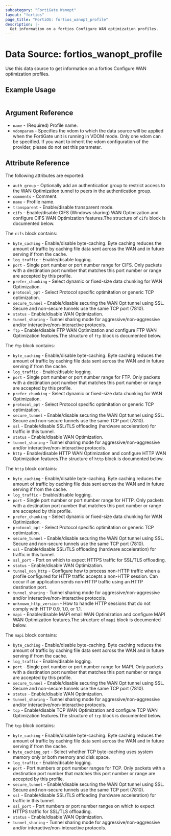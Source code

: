```yaml
---
subcategory: "FortiGate Wanopt"
layout: "fortios"
page_title: "FortiOS: fortios_wanopt_profile"
description: |-
  Get information on a fortios Configure WAN optimization profiles.
---
```


# Data Source: fortios_wanopt_profile
Use this data source to get information on a fortios Configure WAN optimization profiles.


## Example Usage

```hcl

```

## Argument Reference

* `name` - (Required) Profile name.
* `vdomparam` - Specifies the vdom to which the data source will be applied when the FortiGate unit is running in VDOM mode. Only one vdom can be specified. If you want to inherit the vdom configuration of the provider, please do not set this parameter.

## Attribute Reference

The following attributes are exported:

* `auth_group` - Optionally add an authentication group to restrict access to the WAN Optimization tunnel to peers in the authentication group.
* `comments` - Comment.
* `name` - Profile name.
* `transparent` - Enable/disable transparent mode.
* `cifs` - Enable/disable CIFS (Windows sharing) WAN Optimization and configure CIFS WAN Optimization features.The structure of `cifs` block is documented below.

The `cifs` block contains:

* `byte_caching` - Enable/disable byte-caching. Byte caching reduces the amount of traffic by caching file data sent across the WAN and in future serving if from the cache.
* `log_traffic` - Enable/disable logging.
* `port` - Single port number or port number range for CIFS. Only packets with a destination port number that matches this port number or range are accepted by this profile.
* `prefer_chunking` - Select dynamic or fixed-size data chunking for WAN Optimization.
* `protocol_opt` - Select Protocol specific optimitation or generic TCP optimization.
* `secure_tunnel` - Enable/disable securing the WAN Opt tunnel using SSL. Secure and non-secure tunnels use the same TCP port (7810).
* `status` - Enable/disable WAN Optimization.
* `tunnel_sharing` - Tunnel sharing mode for aggressive/non-aggressive and/or interactive/non-interactive protocols.
* `ftp` - Enable/disable FTP WAN Optimization and configure FTP WAN Optimization features.The structure of `ftp` block is documented below.

The `ftp` block contains:

* `byte_caching` - Enable/disable byte-caching. Byte caching reduces the amount of traffic by caching file data sent across the WAN and in future serving if from the cache.
* `log_traffic` - Enable/disable logging.
* `port` - Single port number or port number range for FTP. Only packets with a destination port number that matches this port number or range are accepted by this profile.
* `prefer_chunking` - Select dynamic or fixed-size data chunking for WAN Optimization.
* `protocol_opt` - Select Protocol specific optimitation or generic TCP optimization.
* `secure_tunnel` - Enable/disable securing the WAN Opt tunnel using SSL. Secure and non-secure tunnels use the same TCP port (7810).
* `ssl` - Enable/disable SSL/TLS offloading (hardware acceleration) for traffic in this tunnel.
* `status` - Enable/disable WAN Optimization.
* `tunnel_sharing` - Tunnel sharing mode for aggressive/non-aggressive and/or interactive/non-interactive protocols.
* `http` - Enable/disable HTTP WAN Optimization and configure HTTP WAN Optimization features.The structure of `http` block is documented below.

The `http` block contains:

* `byte_caching` - Enable/disable byte-caching. Byte caching reduces the amount of traffic by caching file data sent across the WAN and in future serving if from the cache.
* `log_traffic` - Enable/disable logging.
* `port` - Single port number or port number range for HTTP. Only packets with a destination port number that matches this port number or range are accepted by this profile.
* `prefer_chunking` - Select dynamic or fixed-size data chunking for WAN Optimization.
* `protocol_opt` - Select Protocol specific optimitation or generic TCP optimization.
* `secure_tunnel` - Enable/disable securing the WAN Opt tunnel using SSL. Secure and non-secure tunnels use the same TCP port (7810).
* `ssl` - Enable/disable SSL/TLS offloading (hardware acceleration) for traffic in this tunnel.
* `ssl_port` - Port on which to expect HTTPS traffic for SSL/TLS offloading.
* `status` - Enable/disable WAN Optimization.
* `tunnel_non_http` - Configure how to process non-HTTP traffic when a profile configured for HTTP traffic accepts a non-HTTP session. Can occur if an application sends non-HTTP traffic using an HTTP destination port.
* `tunnel_sharing` - Tunnel sharing mode for aggressive/non-aggressive and/or interactive/non-interactive protocols.
* `unknown_http_version` - How to handle HTTP sessions that do not comply with HTTP 0.9, 1.0, or 1.1.
* `mapi` - Enable/disable MAPI email WAN Optimization and configure MAPI WAN Optimization features.The structure of `mapi` block is documented below.

The `mapi` block contains:

* `byte_caching` - Enable/disable byte-caching. Byte caching reduces the amount of traffic by caching file data sent across the WAN and in future serving if from the cache.
* `log_traffic` - Enable/disable logging.
* `port` - Single port number or port number range for MAPI. Only packets with a destination port number that matches this port number or range are accepted by this profile.
* `secure_tunnel` - Enable/disable securing the WAN Opt tunnel using SSL. Secure and non-secure tunnels use the same TCP port (7810).
* `status` - Enable/disable WAN Optimization.
* `tunnel_sharing` - Tunnel sharing mode for aggressive/non-aggressive and/or interactive/non-interactive protocols.
* `tcp` - Enable/disable TCP WAN Optimization and configure TCP WAN Optimization features.The structure of `tcp` block is documented below.

The `tcp` block contains:

* `byte_caching` - Enable/disable byte-caching. Byte caching reduces the amount of traffic by caching file data sent across the WAN and in future serving if from the cache.
* `byte_caching_opt` - Select whether TCP byte-caching uses system memory only or both memory and disk space.
* `log_traffic` - Enable/disable logging.
* `port` - Port numbers or port number ranges for TCP. Only packets with a destination port number that matches this port number or range are accepted by this profile.
* `secure_tunnel` - Enable/disable securing the WAN Opt tunnel using SSL. Secure and non-secure tunnels use the same TCP port (7810).
* `ssl` - Enable/disable SSL/TLS offloading (hardware acceleration) for traffic in this tunnel.
* `ssl_port` - Port numbers or port number ranges on which to expect HTTPS traffic for SSL/TLS offloading.
* `status` - Enable/disable WAN Optimization.
* `tunnel_sharing` - Tunnel sharing mode for aggressive/non-aggressive and/or interactive/non-interactive protocols.
